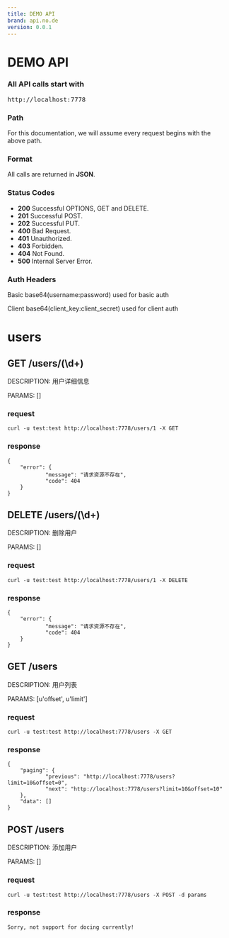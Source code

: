 ```yaml
---
title: DEMO API
brand: api.no.de
version: 0.0.1
---
```


# DEMO API

### All API calls start with

<pre class="base">http://localhost:7778</pre>

### Path

For this documentation, we will assume every request begins with the above path.

### Format

All calls are returned in **JSON**.

### Status Codes

- **200** Successful OPTIONS, GET and DELETE.
- **201** Successful POST.
- **202** Successful PUT.
- **400** Bad Request.
- **401** Unauthorized.
- **403** Forbidden.
- **404** Not Found.
- **500** Internal Server Error.

### Auth Headers

Basic base64(username:password) used for basic auth

Client base64(client_key:client_secret) used for client auth


# users

    
        
## GET /users/(\d+)

DESCRIPTION: 用户详细信息

PARAMS: []

### request

    curl -u test:test http://localhost:7778/users/1 -X GET

### response

    
    {
        "error": {
                "message": "请求资源不存在", 
                "code": 404
        }
    }
    

        
## DELETE /users/(\d+)

DESCRIPTION: 删除用户

PARAMS: []

### request

    curl -u test:test http://localhost:7778/users/1 -X DELETE

### response

    
    {
        "error": {
                "message": "请求资源不存在", 
                "code": 404
        }
    }
    

        
    
        
## GET /users

DESCRIPTION: 用户列表

PARAMS: [u'offset', u'limit']

### request

    curl -u test:test http://localhost:7778/users -X GET

### response

    
    {
        "paging": {
                "previous": "http://localhost:7778/users?limit=10&offset=0", 
                "next": "http://localhost:7778/users?limit=10&offset=10"
        }, 
        "data": []
    }
    

        
## POST /users

DESCRIPTION: 添加用户

PARAMS: []

### request

    curl -u test:test http://localhost:7778/users -X POST -d params

### response

    
    Sorry, not support for docing currently!
    

        
    


